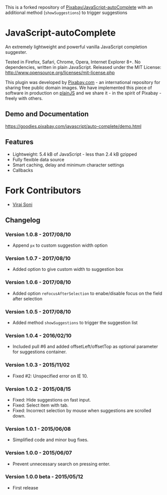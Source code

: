 This is a forked repository of [Pixabay/JavaScript-autoComplete](https://github.com/Pixabay/JavaScript-autoComplete) with an additional method (`showSuggestions`) to trigger suggestions

JavaScript-autoComplete
===================

An extremely lightweight and powerful vanilla JavaScript completion suggester.

Tested in Firefox, Safari, Chrome, Opera, Internet Explorer 8+. No dependencies, written in plain JavaScript.
Released under the MIT License: http://www.opensource.org/licenses/mit-license.php

This plugin was developed by [Pixabay.com](https://pixabay.com/) - an international repository for sharing free public domain images.
We have implemented this piece of software in production on [plainJS](https://plainjs.com/) and we share it - in the spirit of Pixabay - freely with others.

## Demo and Documentation

https://goodies.pixabay.com/javascript/auto-complete/demo.html

## Features

* Lightweight: 5.4 kB of JavaScript - less than 2.4 kB gzipped
* Fully flexible data source
* Smart caching, delay and minimum character settings
* Callbacks


# Fork Contributors
- [Viraj Soni](https://github.com/virajsoni06)

## Changelog

### Version 1.0.8 - 2017/08/10

* Append `px` to custom suggestion width option

### Version 1.0.7 - 2017/08/10

* Added option to give custom width to suggestion box

### Version 1.0.6 - 2017/08/10

* Added option `reFocusAfterSelection` to enabe/disable focus on the field after selection


### Version 1.0.5 - 2017/08/10

* Added method `showSuggestions` to trigger the suggestion list


### Version 1.0.4 - 2016/02/10

* Included pull #6 and added offsetLeft/offsetTop as optional parameter for suggestions container.


### Version 1.0.3 - 2015/11/02

* Fixed #2: Unspecified error on IE 10.

### Version 1.0.2 - 2015/08/15

* Fixed: Hide suggestions on fast input.
* Fixed: Select item with tab.
* Fixed: Incorrect selection by mouse when suggestions are scrolled down.

### Version 1.0.1 - 2015/06/08

* Simplified code and minor bug fixes.

### Version 1.0.0 - 2015/06/07

* Prevent unnecessary search on pressing enter.

### Version 1.0.0 beta - 2015/05/12

* First release
